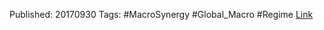 
Published: 20170930
Tags: #MacroSynergy #Global_Macro #Regime 
[Link](obsidian://open?vault=Akul's%20Notebook&file=Library%2Fjournals%2Cmagazines%2FMacroSynergy%2FCritical%20transitions%20in%20financial%20markets.pdf)
